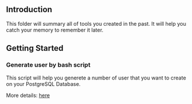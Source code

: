 ## Introduction
This folder will summary all of tools you created in the past. It will help you catch your memory to remember it later.

## Getting Started
### Generate user by bash script
This script will help you generete a number of user that you want to create on your PostgreSQL Database.

More details: [here](https://github.com/huavanthong/MasterDatabase/blob/main/04_BashScriptUtilities/generateUser.sh)

### 
     
